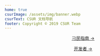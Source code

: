 ```yaml
---
home: true
csurImage: /assets/img/banner.webp
csurText: CSUR 文档导航
footer: Copyright © 2019 CSUR Team
---
```

<p class="action .home .hero .action-button" align="center"><a href="/docs/guide/" class="nav-link action-button">刁民指南 →</a></p>
<p class="action" align="center"><a href="/docs/dev/" class="nav-link action-button">开发者 →</a></p>


<!-- <div class="footer">
    <p align="center">Copyright © 2019 amamIya</p>
    <p>苏ICP备18045829号 -3</p>
</div>
-->